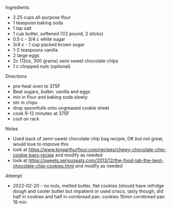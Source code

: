 Ingredients
* 2.25 cups all-purpose flour
* 1 teaspoon baking soda
* 1 tsp salt
* 1 cup butter, softened (1/2 pound, 2 sticks)
* 0.5 c - 3/4 c white sugar 
* 3/4 c - 1 cup packed brown sugar
* 1-2 teaspoons vanilla
* 2 large eggs
* 2c (12oz, 300 grams) semi sweet chocolate chips
* 1 c chopped nuts (optional)

Directions
* pre-heat oven to 375F
* Beat sugars, butter, vanilla and eggs
* mix in flour and baking soda slowly
* stir in chips
* drop spoonfulls onto ungreased cookie sheet
* cook 9-12 minutes at 375F
* cool on rack

Notes
* Used back of semi-sweet chocolate chip bag recipie, OK but not great, would love to improve this
* look at https://www.kingarthurflour.com/recipes/chewy-chocolate-chip-cookie-bars-recipe and modify as needed
* look at https://sweets.seriouseats.com/2013/12/the-food-lab-the-best-chocolate-chip-cookies.html and modify as needed

Attempt
* 2022-02-20 - no nuts, melted butter, flat cookies (should have refridge dough and cooler butter but impatient or used crisco, tasty though, did half in cookies and half in cornbread pan. cookies 10min cornbread pan 18 min
